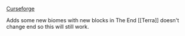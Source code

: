 [Curseforge](https://www.curseforge.com/minecraft/mc-mods/endless-biomes)

Adds some new biomes with new blocks in The End
[[Terra]] doesn't change end so this will still work.